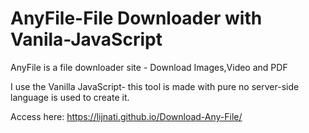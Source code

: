 # AnyFile-File Downloader with Vanila-JavaScript

AnyFile is a file downloader site - Download Images,Video and PDF 

I use the Vanilla JavaScript- this tool is made with pure no server-side language is used to create it.

Access here: https://lijnati.github.io/Download-Any-File/
